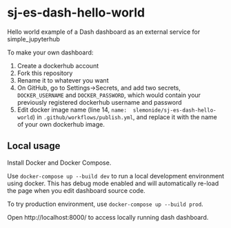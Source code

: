 # sj-es-dash-hello-world
Hello world example of a Dash dashboard as an external service for simple_jupyterhub

To make your own dashboard:
1. Create a dockerhub account
2. Fork this repository
3. Rename it to whatever you want
4. On GitHub, go to Settings->Secrets, and add two secrets, `DOCKER_USERNAME` and `DOCKER_PASSWORD`, which
would contain your previously registered dockerhub username and password
5. Edit docker image name (line 14, `name:  slemonide/sj-es-dash-hello-world`) in `.github/workflows/publish.yml`,
and replace it with the name of your own dockerhub image.

## Local usage

Install Docker and Docker Compose.

Use `docker-compose up --build dev` to run a local development environment using docker.
This has debug mode enabled and will automatically re-load the page when you edit
dashboard source code.

To try production environment, use `docker-compose up --build prod`.

Open http://localhost:8000/ to access locally running dash dashboard.
